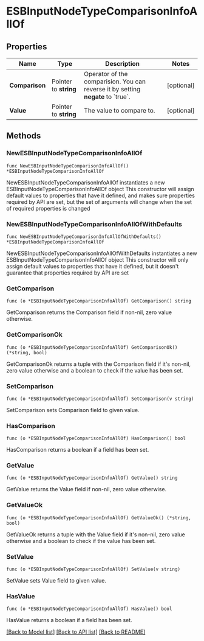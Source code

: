 # ESBInputNodeTypeComparisonInfoAllOf

## Properties

Name | Type | Description | Notes
------------ | ------------- | ------------- | -------------
**Comparison** | Pointer to **string** | Operator of the comparision. You can reverse it by setting **negate** to &#x60;true&#x60;. | [optional] 
**Value** | Pointer to **string** | The value to compare to. | [optional] 

## Methods

### NewESBInputNodeTypeComparisonInfoAllOf

`func NewESBInputNodeTypeComparisonInfoAllOf() *ESBInputNodeTypeComparisonInfoAllOf`

NewESBInputNodeTypeComparisonInfoAllOf instantiates a new ESBInputNodeTypeComparisonInfoAllOf object
This constructor will assign default values to properties that have it defined,
and makes sure properties required by API are set, but the set of arguments
will change when the set of required properties is changed

### NewESBInputNodeTypeComparisonInfoAllOfWithDefaults

`func NewESBInputNodeTypeComparisonInfoAllOfWithDefaults() *ESBInputNodeTypeComparisonInfoAllOf`

NewESBInputNodeTypeComparisonInfoAllOfWithDefaults instantiates a new ESBInputNodeTypeComparisonInfoAllOf object
This constructor will only assign default values to properties that have it defined,
but it doesn't guarantee that properties required by API are set

### GetComparison

`func (o *ESBInputNodeTypeComparisonInfoAllOf) GetComparison() string`

GetComparison returns the Comparison field if non-nil, zero value otherwise.

### GetComparisonOk

`func (o *ESBInputNodeTypeComparisonInfoAllOf) GetComparisonOk() (*string, bool)`

GetComparisonOk returns a tuple with the Comparison field if it's non-nil, zero value otherwise
and a boolean to check if the value has been set.

### SetComparison

`func (o *ESBInputNodeTypeComparisonInfoAllOf) SetComparison(v string)`

SetComparison sets Comparison field to given value.

### HasComparison

`func (o *ESBInputNodeTypeComparisonInfoAllOf) HasComparison() bool`

HasComparison returns a boolean if a field has been set.

### GetValue

`func (o *ESBInputNodeTypeComparisonInfoAllOf) GetValue() string`

GetValue returns the Value field if non-nil, zero value otherwise.

### GetValueOk

`func (o *ESBInputNodeTypeComparisonInfoAllOf) GetValueOk() (*string, bool)`

GetValueOk returns a tuple with the Value field if it's non-nil, zero value otherwise
and a boolean to check if the value has been set.

### SetValue

`func (o *ESBInputNodeTypeComparisonInfoAllOf) SetValue(v string)`

SetValue sets Value field to given value.

### HasValue

`func (o *ESBInputNodeTypeComparisonInfoAllOf) HasValue() bool`

HasValue returns a boolean if a field has been set.


[[Back to Model list]](../README.md#documentation-for-models) [[Back to API list]](../README.md#documentation-for-api-endpoints) [[Back to README]](../README.md)


